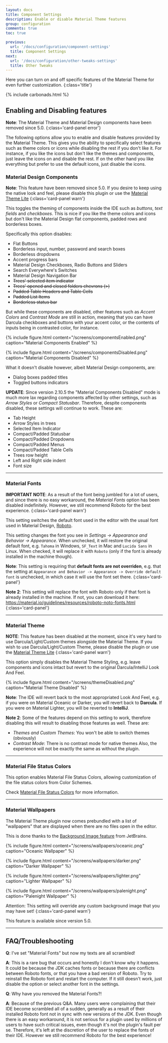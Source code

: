 ```yaml
---
layout: docs
title: Component Settings
description: Enable or disable Material Theme features
group: configuration
comments: true
toc: true

previous:
  url: '/docs/configuration/component-settings'
  title: Component Settings
next:
  url: '/docs/configuration/other-tweaks-settings'
  title: Other Tweaks
---
```


Here you can turn on and off specific features of the Material Theme for even further customization.
{:class='title'}

{% include carbonads.html %}

## Enabling and Disabling features

**Note**: The Material Theme and Material Design components have been removed since 5.0.
{:class='card-panel error'}

The following options allow you to enable and disable features provided by the Material Theme. This gives you the
ability to specifically select features such as theme colors or icons while disabling the rest if you don't like it. For
instance, if you like the icons but don't like the themes and components, just leave the icons on and disable the rest.
If on the other hand you like everything but prefer to use the default icons, just disable the icons.

### Material Design Components

**Note**: This feature have been removed since 5.0. If you desire to keep using the native look and feel, please disable this plugin or use the [Material Theme Lite](https://plugins.jetbrains.com/plugin/12124-material-theme-ui-lite)
{:class='card-panel warn'}

This toggles the theming of components inside the IDE such as *buttons*, *text fields* and *checkboxes*. This is nice if
you like the theme colors and icons but don't like the Material Design flat components, padded rows and borderless
boxes.

Specifically this option disables:
- Flat Buttons
- Borderless input, number, password and search boxes
- Borderless dropdowns
- Accent progress bars
- Material Design Checkboxes, Radio Buttons and Sliders
- Search Everywhere's Switches
- Material Design Navigation Bar
- ~~Trees' selected item indicator~~
- ~~Trees' opened and closed folders chevrons (>)~~
- ~~Padded Table Headers and Table Cells~~
- ~~Padded List Items~~
- ~~Borderless status bar~~

But while these components are disabled, other features such as _Accent Colors_ and _Contrast Mode_ are still in action,
meaning that you can have Darcula checkboxes and buttons with your accent color, or the contents of inputs being in
contrasted color, for instance.

{% include figure.html content="/screens/componentsEnabled.png" caption="Material Components Enabled" %}

{% include figure.html content="/screens/componentsDisabled.png" caption="Material Components Disabled" %}

What it doesn't disable however, albeit Material Design components, are:
- Dialog boxes padded titles
- Toggled buttons indicators

**UPDATE**: Since version 2.10.5 the "Material Components Disabled" mode is much more lax regarding components affected
by other settings, such as *Arrow Styles* or *Compact Statusbar*. Therefore, despite components disabled, these settings
will continue to work. These are:
- Tab Height
- Arrow Styles in trees
- Selected Item Indicator
- Compact/Padded Statusbar
- Compact/Padded Dropdowns
- Compact/Padded Menus
- Compact/Padded Table Cells
- Trees row height
- Left and Right side indent
- Font size

----

### Material Fonts

**IMPORTANT NOTE**: As a result of the font being jumbled for a lot of users, and since there is no easy workaround, the
*Material Fonts* option has been disabled indefinitely. However, we still recommend Roboto for the best experience.
{:class='card-panel warn'}

This setting switches the default font used in the editor with the usual font used in Material Design,
[Roboto](https://fonts.google.com/specimen/Roboto).

This setting changes the font you see in *Settings -> Appearance and Behavior -> Appearance*. When unchecked, it will
restore the original default font, e.g. `Tahoma` in Windows, `SF_Text` in Mac and `Lucida Sans` in Linux. When checked,
it will replace it with `Roboto` (only if the font is already installed in the machine though).

**Note**: This setting is requiring that **default fonts are not overriden**, e.g. that the setting at `Appearance and
Behavior -> Appearance -> Override default font` is unchecked, in which case it will use the font set there.
{:class='card-panel'}

**Note 2**: This setting will replace the font with Roboto only if that font is already installed in the machine. If
not, you can download it here: https://material.io/guidelines/resources/roboto-noto-fonts.html
{:class='card-panel'}

----
### Material Theme

**NOTE**: This feature has been disabled at the moment, since it's very hard to use Darcula/Light/Custom themes
alongside the Material Theme. If you wish to use Darcula/Light/Custom Theme, please disable the plugin or use the [Material Theme Lite](https://plugins.jetbrains.com/plugin/12124-material-theme-ui-lite)
{:class='card-panel warn'}

This option simply disables the Material Theme Styling, e.g. leave components and icons intact but revert to the
original Darcula/IntelliJ Look And Feel.

{% include figure.html content="/screens/themeDisabled.png" caption="Material Theme Disabled" %}

**Note**: The IDE will revert back to the most appropriated Look And Feel, e.g. if you were on Material Oceanic or
Darker, you will revert back to **Darcula**. If you were on Material Lighter, you will be reverted to **IntelliJ**.

**Note 2**: Some of the features depend on this setting to work, therefore disabling this will result to disabling those
features as well. These are:
- _Themes and Custom Themes_: You won't be able to switch themes (obviously)
- _Contrast Mode_: There is no contrast mode for native themes
Also, the experience will not be exactly the same as without the plugin.

----
### Material File Status Colors

This option enables Material File Status Colors, allowing customization of the file status colors from Color Schemes.

Check [Material File Status Colors](/docs/configuration/file-status-colors) for more information.

-----

### Material Wallpapers

The Material Theme plugin now comes prebundled with a list of "wallpapers" that are displayed when there are no files open in the editor.

This is done thanks to the [Background Image feature](https://www.jetbrains.com/help/idea/setting-background-image.html) from JetBrains.

{% include figure.html content="/screens/wallpapers/oceanic.png" caption="Oceanic Wallpaper" %}

{% include figure.html content="/screens/wallpapers/darker.png" caption="Darker Wallpaper" %}

{% include figure.html content="/screens/wallpapers/lighter.png" caption="Lighter Wallpaper" %}

{% include figure.html content="/screens/wallpapers/palenight.png" caption="Palenight Wallpaper" %}

Attention: This setting will override any custom background image that you may have set!
{:class='card-panel warn'}

This feature is available since version 5.0.

-----
## FAQ/Troubleshooting

**Q**: I've set "Material Fonts" but now my texts are all scrambled!

**A**: This is a rare bug that occurs and honestly I don't know why it happens. It could be because the JDK caches fonts
or because there are conflicts between Roboto fonts, or that you have a bad version of Roboto. Try to reinstall the
Roboto font and restart the computer. If it still doesn't work, just disable the option or select another font in the
settings.

**Q**: Why have you removed the Material Fonts?!

**A**: Because of the previous Q&A. Many users were complaining that their IDE become scrambled all of a sudden,
generally as a result of their installed Roboto font not in sync with new versions of the JDK. Even though there is an
easy workaround, it is not serious for a plugin used by millions of users to have such critical issues, even though it's
not the plugin's fault per se. Therefore, it's left at the discretion of the user to replace the fonts of their IDE.
However we still recommend Roboto for the best experience!
